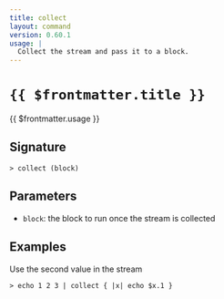 ```yaml
---
title: collect
layout: command
version: 0.60.1
usage: |
  Collect the stream and pass it to a block.
---
```


# `{{ $frontmatter.title }}`

<div style='white-space: pre-wrap;'>{{ $frontmatter.usage }}</div>

## Signature

`> collect (block)`

## Parameters

- `block`: the block to run once the stream is collected

## Examples

Use the second value in the stream

```shell
> echo 1 2 3 | collect { |x| echo $x.1 }
```
